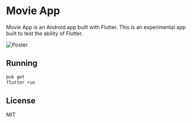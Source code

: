 # Movie App

Movie App is an Android app built with Flutter. This is an experimental app built to test the ability of Flutter.

![Poster](https://i.ibb.co/y6Tc6SC/poster.png)

## Running

```bash
pub get
flutter run
```

## License

MIT
